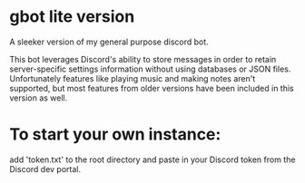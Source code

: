 # gbot lite version
A sleeker version of my general purpose discord bot.

This bot leverages Discord's ability to store messages in 
order to retain server-specific settings information without 
using databases or JSON files. Unfortunately features like 
playing music and making notes aren't supported, but most 
features from older versions have been included in this 
version as well.

# To start your own instance:
add 'token.txt' to the root directory and paste in your Discord 
token from the Discord dev portal.
